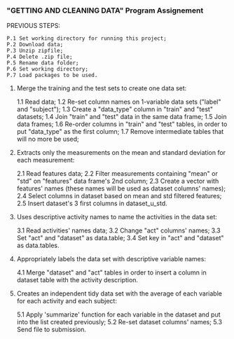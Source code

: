 ### "GETTING AND CLEANING DATA" Program Assignement

PREVIOUS STEPS:

    P.1 Set working directory for running this project;
    P.2 Download data;
    P.3 Unzip zipfile;
    P.4 Delete .zip file;
    P.5 Rename data folder;
    P.6 Set working directory;
    P.7 Load packages to be used.
    
1. Merge the training and the test sets to create one data set:

    1.1 Read data;
    1.2 Re-set column names on 1-variable data sets ("label" and "subject");
    1.3 Create a "data_type" column in "train" and "test" datasets;
    1.4 Join "train" and "test" data in the same data frame;
    1.5 Join data frames;
    1.6 Re-order columns in "train" and "test" tables, in order to put "data_type" as the first column;
    1.7 Remove intermediate tables that will no more be used;
    
    
2. Extracts only the measurements on the mean and standard deviation for each measurement:

    2.1 Read features data;
    2.2 Filter measurements containing "mean" or "std" on "features" data frame's 2nd column;
    2.3 Create a vector with features' names (these names will be used as dataset columns' names);
    2.4 Select columns in dataset based on mean and std filtered features;
    2.5 Insert dataset's 3 first columns in dataset_u_std.


3. Uses descriptive activity names to name the activities in the data set:

    3.1 Read activities' names data;
    3.2 Change "act" columns' names;
    3.3 Set "act" and "dataset" as data.table;
    3.4 Set key in "act" and "dataset" as data.tables.
    

4. Appropriately labels the data set with descriptive variable names:

    4.1 Merge "dataset" and "act" tables in order to insert a column in dataset table with the activity description.


5. Creates an independent tidy data set with the average of each variable for each activity and each subject:
            
    5.1 Apply 'summarize' function for each variable in the dataset and put into the list created previously;
    5.2 Re-set dataset columns' names;
    5.3 Send file to submission.
